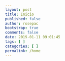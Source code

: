 ```yaml
---
layout: post
title: Inicio
published: false
author: rosepac
bootstrap: true
comments: false
date: 2019-01-11 09:01:45
tags: [ ]
categories: [ ]
permalink: /home
---
```

